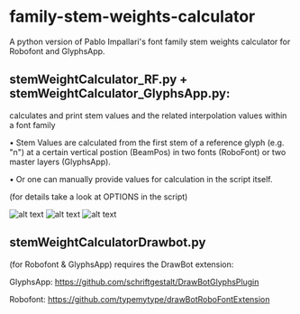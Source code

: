 # family-stem-weights-calculator
A python version of Pablo Impallari's font family stem weights calculator for Robofont and GlyphsApp. 


stemWeightCalculator_RF.py + stemWeightCalculator_GlyphsApp.py:
------------------------------------
calculates and print stem values and the related interpolation values within a font family

• Stem Values are calculated from the first stem of a reference glyph (e.g. "n") at a certain vertical postion (BeamPos) in two fonts (RoboFont) or two master layers (GlyphsApp).

• Or one can manually provide values for calculation in the script itself.

(for details take a look at OPTIONS in the script)

![alt text](https://github.com/luke-snider/family-stem-weights-calculator/thin.png)
![alt text](https://github.com/luke-snider/family-stem-weights-calculator/black.png)
![alt text](https://github.com/luke-snider/family-stem-weights-calculator/output.png)

stemWeightCalculatorDrawbot.py
------------------------------------
(for Robofont & GlyphsApp)
requires the DrawBot extension:

GlyphsApp: https://github.com/schriftgestalt/DrawBotGlyphsPlugin

Robofont: https://github.com/typemytype/drawBotRoboFontExtension
